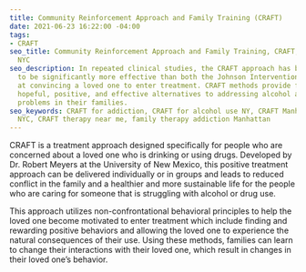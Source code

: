 ```yaml
---
title: Community Reinforcement Approach and Family Training (CRAFT)
date: 2021-06-23 16:22:00 -04:00
tags:
- CRAFT
seo_title: Community Reinforcement Approach and Family Training, CRAFT, addiction
  NYC
seo_description: In repeated clinical studies, the CRAFT approach has been proven
  to be significantly more effective than both the Johnson Intervention and Al-Anon
  at convincing a loved one to enter treatment. CRAFT methods provide families with
  hopeful, positive, and effective alternatives to addressing alcohol and substance
  problems in their families.
seo_keywords: CRAFT for addiction, CRAFT for alcohol use NY, CRAFT Manhattan, CRAFT
  NYC, CRAFT therapy near me, family therapy addiction Manhattan
---
```


CRAFT is a treatment approach designed specifically for people who are concerned about a loved one who is drinking or using drugs. Developed by Dr. Robert Meyers at the University of New Mexico, this positive treatment approach can be delivered individually or in groups and leads to reduced conflict in the family and a healthier and more sustainable life for the people who are caring for someone that is struggling with alcohol or drug use.

This approach utilizes non-confrontational behavioral principles to help the loved one become motivated to enter treatment which include finding and rewarding positive behaviors and allowing the loved one to experience the natural consequences of their use. Using these methods, families can learn to change their interactions with their loved one, which result in changes in their loved one’s behavior.

